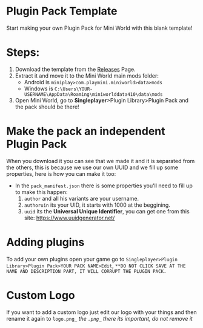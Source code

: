 # Plugin Pack Template
Start making your own Plugin Pack for Mini World with this blank template!

# Steps:
1. Download the template from the [Releases](https://github.com/MWH-json/plugin-pack-template/releases) Page.
2. Extract it and move it to the Mini World main mods folder:
    * Android is ```miniplay>com.playmini.miniworld>data>mods```
    * Windows is ```C:\Users\YOUR-USERNAME\AppData\Roaming\miniworlddata410\data\mods```
3. Open Mini World, go to **Singleplayer**>Plugin Library>Plugin Pack and the pack should be there!

# Make the pack an independent Plugin Pack
When you download it you can see that we made it and it is separated from the others, this is because we use our own UUID and we fill up some properties, here is how you can make it too:

* In the ```pack_manifest.json``` there is some properties you'll need to fill up to make this happen:
    1. ```author``` and all his variants are your username.
    2. ```authoruin``` its your UID, it starts with 1000 at the beggining.
    3. ```uuid``` its the **Universal Unique Identifier**, you can get one from this site: https://www.uuidgenerator.net/
    
# Adding plugins

To add your own plugins open your game go to ```Singleplayer>Plugin Library>Plugin Pack>YOUR PACK NAME>Edit```, 
``**DO NOT CLICK SAVE AT THE NAME AND DESCRIPTION PART, IT WILL CORRUPT THE PLUGIN PACK.``

# Custom Logo
If you want to add a custom logo just edit our logo with your things and then rename it again to ```logo.png_``` *the ```.png_``` there its important, do not remove it*
